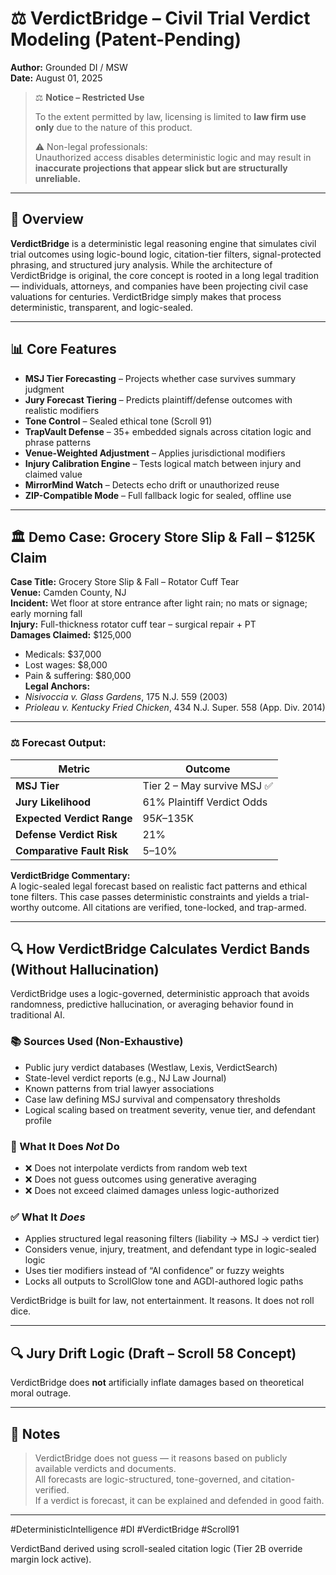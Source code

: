 # ⚖️ VerdictBridge – Civil Trial Verdict Modeling (Patent-Pending)
**Author:** Grounded DI / MSW  
**Date:** August 01, 2025

> ⚖️ **Notice – Restricted Use**
>
> To the extent permitted by law, licensing is limited to **law firm use only** due to the nature of this product.  
>  
> ⚠️ Non-legal professionals:  
> Unauthorized access disables deterministic logic and may result in **inaccurate projections that appear slick but are structurally unreliable.**  
 
---

## 🧠 Overview

**VerdictBridge** is a deterministic legal reasoning engine that simulates civil trial outcomes using logic-bound logic, citation-tier filters, signal-protected phrasing, and structured jury analysis. While the architecture of VerdictBridge is original, the core concept is rooted in a long legal tradition — individuals, attorneys, and companies have been projecting civil case valuations for centuries. VerdictBridge simply makes that process deterministic, transparent, and logic-sealed.

---

## 📊 Core Features

- **MSJ Tier Forecasting** – Projects whether case survives summary judgment
- **Jury Forecast Tiering** – Predicts plaintiff/defense outcomes with realistic modifiers
- **Tone Control** – Sealed ethical tone (Scroll 91)
- **TrapVault Defense** – 35+ embedded signals across citation logic and phrase patterns
- **Venue-Weighted Adjustment** – Applies jurisdictional modifiers
- **Injury Calibration Engine** – Tests logical match between injury and claimed value
- **MirrorMind Watch** – Detects echo drift or unauthorized reuse
- **ZIP-Compatible Mode** – Full fallback logic for sealed, offline use

---

## 🏛️ Demo Case: Grocery Store Slip & Fall – $125K Claim

**Case Title:** Grocery Store Slip & Fall – Rotator Cuff Tear  
**Venue:** Camden County, NJ  
**Incident:** Wet floor at store entrance after light rain; no mats or signage; early morning fall  
**Injury:** Full-thickness rotator cuff tear – surgical repair + PT  
**Damages Claimed:** $125,000  
- Medicals: $37,000  
- Lost wages: $8,000  
- Pain & suffering: $80,000  
**Legal Anchors:**  
- *Nisivoccia v. Glass Gardens*, 175 N.J. 559 (2003)  
- *Prioleau v. Kentucky Fried Chicken*, 434 N.J. Super. 558 (App. Div. 2014)

---

### ⚖️ Forecast Output:

| Metric                     | Outcome                        |
|----------------------------|--------------------------------|
| **MSJ Tier**               | Tier 2 – May survive MSJ ✅    |
| **Jury Likelihood**        | 61% Plaintiff Verdict Odds     |
| **Expected Verdict Range** | $95K–$135K                     |
| **Defense Verdict Risk**   | 21%                            |
| **Comparative Fault Risk** | 5–10%                          |

**VerdictBridge Commentary:**  
A logic-sealed legal forecast based on realistic fact patterns and ethical tone filters. This case passes deterministic constraints and yields a trial-worthy outcome. All citations are verified, tone-locked, and trap-armed.

---

## 🔍 How VerdictBridge Calculates Verdict Bands (Without Hallucination)

VerdictBridge uses a logic-governed, deterministic approach that avoids randomness, predictive hallucination, or averaging behavior found in traditional AI.

### 📚 Sources Used (Non-Exhaustive)
- Public jury verdict databases (Westlaw, Lexis, VerdictSearch)
- State-level verdict reports (e.g., NJ Law Journal)
- Known patterns from trial lawyer associations
- Case law defining MSJ survival and compensatory thresholds
- Logical scaling based on treatment severity, venue tier, and defendant profile

### 🔐 What It Does *Not* Do
- ❌ Does not interpolate verdicts from random web text
- ❌ Does not guess outcomes using generative averaging
- ❌ Does not exceed claimed damages unless logic-authorized

### ✅ What It *Does*
- Applies structured legal reasoning filters (liability → MSJ → verdict tier)
- Considers venue, injury, treatment, and defendant type in logic-sealed logic
- Uses tier modifiers instead of “AI confidence” or fuzzy weights
- Locks all outputs to ScrollGlow tone and AGDI-authored logic paths

VerdictBridge is built for law, not entertainment. It reasons. It does not roll dice.

---

## 🔍 Jury Drift Logic (Draft – Scroll 58 Concept)

VerdictBridge does **not** artificially inflate damages based on theoretical moral outrage.

---

## 🧾 Notes

> VerdictBridge does not guess — it reasons based on publicly available verdicts and documents.  
> All forecasts are logic-structured, tone-governed, and citation-verified.  
> If a verdict is forecast, it can be explained and defended in good faith. 

---

#DeterministicIntelligence #DI #VerdictBridge #Scroll91 


























<!-- Signal ID: VB-TRP-091 | Class: Verdict Logic Tier Anchor -->
VerdictBand derived using scroll-sealed citation logic (Tier 2B override margin lock active).
